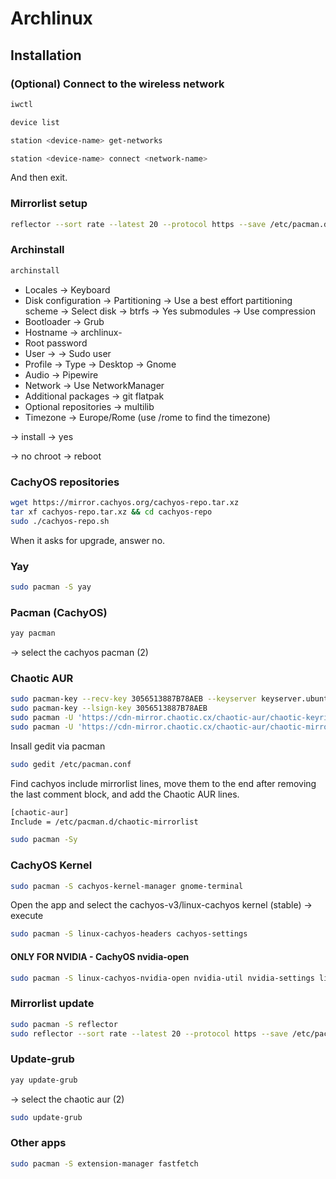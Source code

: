 # Archlinux

## Installation

### (Optional) Connect to the wireless network

```bash
iwctl
```

```bash
device list
```

```bash
station <device-name> get-networks
```

```bash
station <device-name> connect <network-name>
```

And then exit.

### Mirrorlist setup

```bash
reflector --sort rate --latest 20 --protocol https --save /etc/pacman.d/mirrorlist
```

### Archinstall

```bash
archinstall
```

- Locales -> Keyboard
- Disk configuration -> Partitioning -> Use a best effort partitioning scheme -> Select disk -> btrfs -> Yes submodules -> Use compression
- Bootloader -> Grub
- Hostname -> archlinux-<device>
- Root password
- User -> <username> -> Sudo user
- Profile -> Type -> Desktop -> Gnome
- Audio -> Pipewire
- Network -> Use NetworkManager
- Additional packages -> git flatpak
- Optional repositories -> multilib
- Timezone -> Europe/Rome (use /rome to find the timezone)

-> install -> yes

-> no chroot -> reboot

### CachyOS repositories

```bash
wget https://mirror.cachyos.org/cachyos-repo.tar.xz
tar xf cachyos-repo.tar.xz && cd cachyos-repo
sudo ./cachyos-repo.sh
```

When it asks for upgrade, answer no.

### Yay

```bash
sudo pacman -S yay
```

### Pacman (CachyOS)

```bash
yay pacman
```

-> select the cachyos pacman (2)

### Chaotic AUR

```bash
sudo pacman-key --recv-key 3056513887B78AEB --keyserver keyserver.ubuntu.com
sudo pacman-key --lsign-key 3056513887B78AEB
sudo pacman -U 'https://cdn-mirror.chaotic.cx/chaotic-aur/chaotic-keyring.pkg.tar.zst'
sudo pacman -U 'https://cdn-mirror.chaotic.cx/chaotic-aur/chaotic-mirrorlist.pkg.tar.zst'
```

Insall gedit via pacman

```bash
sudo gedit /etc/pacman.conf
```

Find cachyos include mirrorlist lines, move them to the end after removing the last comment block, and add the Chaotic AUR lines.

```bash
[chaotic-aur]
Include = /etc/pacman.d/chaotic-mirrorlist
```

```bash
sudo pacman -Sy
```

### CachyOS Kernel

```bash
sudo pacman -S cachyos-kernel-manager gnome-terminal
```

Open the app and select the cachyos-v3/linux-cachyos kernel (stable) -> execute

```bash
sudo pacman -S linux-cachyos-headers cachyos-settings
```

#### ONLY FOR NVIDIA - CachyOS nvidia-open
```bash
sudo pacman -S linux-cachyos-nvidia-open nvidia-util nvidia-settings lib32-nvidia-utils
```

### Mirrorlist update

```bash
sudo pacman -S reflector
sudo reflector --sort rate --latest 20 --protocol https --save /etc/pacman.d/mirrorlist
```

### Update-grub

```bash
yay update-grub
```

-> select the chaotic aur (2)

```bash
sudo update-grub
```

### Other apps

```bash
sudo pacman -S extension-manager fastfetch
```
